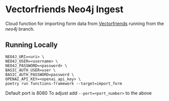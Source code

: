 # Vectorfriends Neo4j Ingest
Cloud function for importing form data from [Vectorfriends](https://github.com/itsajchan/vectorfriends) running from the *neo4j* branch.


## Running Locally
```
NEO4J_URI=<uri> \
NEO4J_USER=<username> \
NEO4J_PASSWORD=<password> \
BASIC_AUTH_USER=user \
BASIC_AUTH_PASSWORD=password \
OPENAI_API_KEY=<openai_api_key> \
poetry run functions-framework --target=import_form
```

Default port is 8080
To adjust add `--port=<port_number>` to the above
